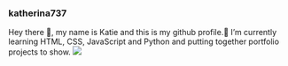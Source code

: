 ### katherina737 
Hey there 👋,
my name is Katie and this is my github profile.🌱 I’m currently learning HTML, CSS, JavaScript and Python and putting together portfolio projects to show.
<img src="https://www.google.com/search?q=horse&rlz=1C1CHBF_enGB873GB873&sxsrf=APwXEdcDeMt-wtUEPglQyEeKa4IZrz9H3w:1683468053140&source=lnms&tbm=isch&sa=X&ved=2ahUKEwis8rCar-P-AhU9TaQEHSSEArYQ_AUoAXoECAIQAw&biw=1432&bih=653&dpr=1.1#imgrc=SyAvMJFk4kYWMM"/>

